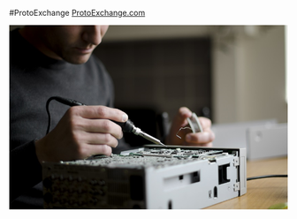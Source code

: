 #ProtoExchange
[ProtoExchange.com](http://ProtoExchange.com)

![GitHub Logo](/images/sliders/solder.jpg)
